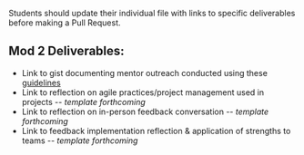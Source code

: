 Students should update their individual file with links to specific deliverables before making a Pull Request.

## Mod 2 Deliverables:
* Link to gist documenting mentor outreach conducted using these [guidelines](https://github.com/turingschool/career-development-curriculum/blob/master/module_two/cold_outreach_i_guidelines.md)
* Link to reflection on agile practices/project management used in projects -- *template forthcoming* 
* Link to reflection on in-person feedback conversation -- *template forthcoming*
* Link to feedback implementation reflection & application of strengths to teams -- *template forthcoming*

